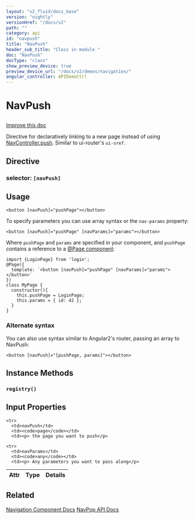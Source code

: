 ```yaml
---
layout: "v2_fluid/docs_base"
version: "nightly"
versionHref: "/docs/v2"
path: ""
category: api
id: "navpush"
title: "NavPush"
header_sub_title: "Class in module "
doc: "NavPush"
docType: "class"
show_preview_device: true
preview_device_url: "/docs/v2/demos/navigation/"
angular_controller: APIDemoCtrl 
---
```










<h1 class="api-title">


NavPush






</h1>

<a class="improve-v2-docs" href='http://github.com/driftyco/ionic/edit/2.0/ionic/components/nav/nav-push.ts#L2'>
Improve this doc
</a>






<p>Directive for declaratively linking to a new page instead of using
<a href='../NavController/#push'>NavController.push</a>. Similar to ui-router&#39;s <code>ui-sref</code>.</p>


<h2>Directive</h2>
<h3>selector: <code>[navPush]</code></h3>
<!-- @usage tag -->

<h2>Usage</h2>

<pre><code class="lang-html">&lt;button [navPush]=&quot;pushPage&quot;&gt;&lt;/button&gt;
</code></pre>
<p>To specify parameters you can use array syntax or the <code>nav-params</code> property:</p>
<pre><code class="lang-html">&lt;button [navPush]=&quot;pushPage&quot; [navParams]=&quot;params&quot;&gt;&lt;/button&gt;
</code></pre>
<p>Where <code>pushPage</code> and <code>params</code> are specified in your component, and <code>pushPage</code>
contains a reference to a <a href="../../../config/Page/">@Page component</a>:</p>
<pre><code class="lang-ts">import {LoginPage} from &#39;login&#39;;
@Page({
  template: `&lt;button [navPush]=&quot;pushPage&quot; [navParams]=&quot;params&quot;&gt;&lt;/button&gt;`
})
class MyPage {
  constructor(){
    this.pushPage = LoginPage;
    this.params = { id: 42 };
  }
}
</code></pre>
<h3 id="alternate-syntax">Alternate syntax</h3>
<p>You can also use syntax similar to Angular2&#39;s router, passing an array to
NavPush:</p>
<pre><code class="lang-html">&lt;button [navPush]=&quot;[pushPage, params]&quot;&gt;&lt;/button&gt;
</code></pre>




<!-- @property tags -->



<!-- instance methods on the class -->

<h2>Instance Methods</h2>

<div id="registry"></div>

<h3>
<code>registry()</code>
  

</h3>











<!-- input methods on the class -->
<h2>Input Properties</h2>
<table class="table param-table" style="margin:0;">
  <thead>
    <tr>
      <th>Attr</th>
      <th>Type</th>
      <th>Details</th>
    </tr>
  </thead>
  <tbody>
    
    <tr>
      <td>navPush</td>
      <td><code>page</code></td>
      <td><p> the page you want to push</p>
</td>
    </tr>
    
    <tr>
      <td>navParams</td>
      <td><code>any</code></td>
      <td><p> Any parameters you want to pass along</p>
</td>
    </tr>
    
  </tbody>
</table><!-- related link -->

<h2>Related</h2>

<a href='/docs/v2/components#navigation'>Navigation Component Docs</a>
<a href='../NavPop'>NavPop API Docs</a><!-- end content block -->


<!-- end body block -->

